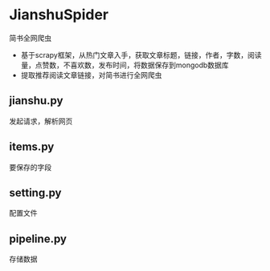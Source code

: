 # JianshuSpider
简书全网爬虫
+ 基于scrapy框架，从热门文章入手，获取文章标题，链接，作者，字数，阅读量，点赞数，不喜欢数，发布时间，将数据保存到mongodb数据库
+  提取推荐阅读文章链接，对简书进行全网爬虫
## jianshu.py
发起请求，解析网页
## items.py
要保存的字段
## setting.py
配置文件
## pipeline.py
存储数据
